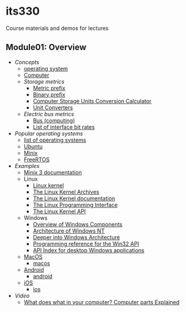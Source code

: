 # its330
Course materials and demos for lectures

## Module01: Overview
* _Concepts_
  * [operating system](https://en.wikipedia.org/wiki/Operating\_system)
  * [Computer](https://en.wikipedia.org/wiki/Computer)
  * _Storage metrics_
    * [Metric prefix](https://en.wikipedia.org/wiki/Metric\_prefix)
    * [Binary prefix](https://en.wikipedia.org/wiki/Binary\_prefix)
    * [Computer Storage Units Conversion Calculator](https://www.calculatorsoup.com/calculators/conversions/computerstorage.php)
    * [Unit Converters](https://www.unitconverters.net/)
  * _Electric bus metrics_
    * [Bus (computing)](https://en.wikipedia.org/wiki/Bus\_\(computing\))
    * [List of interface bit rates](https://en.wikipedia.org/wiki/List\_of\_interface\_bit\_rates)
* _Popular operating systems_
  * [list of operating systems](https://en.wikipedia.org/wiki/List\_of\_operating\_systems)
  * [Ubuntu](https://ubuntu.com/)
  * [Minix](https://www.minix3.org/)
  * [FreeRTOS](https://www.freertos.org/)
* _Examples_
  * [Minix 3 documentation](https://wiki.minix3.org/doku.php?id=www:documentation:start) 
  * Linux
    * [Linux kernel](https://en.wikipedia.org/wiki/Linux\_kernel)
    * [The Linux Kernel Archives](https://www.kernel.org/)
    * [The Linux Kernel documentation](https://www.kernel.org/doc/html/latest/)
    * [The Linux Programming Interface](http://man7.org/tlpi/)
    * [The Linux Kernel API](https://www.kernel.org/doc/htmldocs/kernel-api/)
  * Windows
    * [Overview of Windows Components](https://docs.microsoft.com/en-us/windows-hardware/drivers/kernel/overview-of-windows-components)
    * [Architecture of Windows NT](https://en.wikipedia.org/wiki/Architecture\_of\_Windows\_NT)
    * [Deeper into Windows Architecture](https://docs.microsoft.com/en-us/archive/blogs/hanybarakat/deeper-into-windows-architecture)
    * [Programming reference for the Win32 API](https://docs.microsoft.com/en-us/windows/win32/api/)
    * [API Index for desktop Windows applications](https://docs.microsoft.com/en-us/windows/win32/apiindex/api-index-portal)
  * [MacOS](https://en.wikipedia.org/wiki/MacOS)
    * [macos](https://www.apple.com/macos)
  * [Android](https://en.wikipedia.org/wiki/Android_(operating_system))
    * [android](https://www.android.com/)
  * [iOS](https://en.wikipedia.org/wiki/IOS)
    * [ios](https://www.apple.com/ios)
* _Video_
  * [What does what in your computer? Computer parts Explained](https://www.youtube.com/watch?v=ExxFxD4OSZ0)
